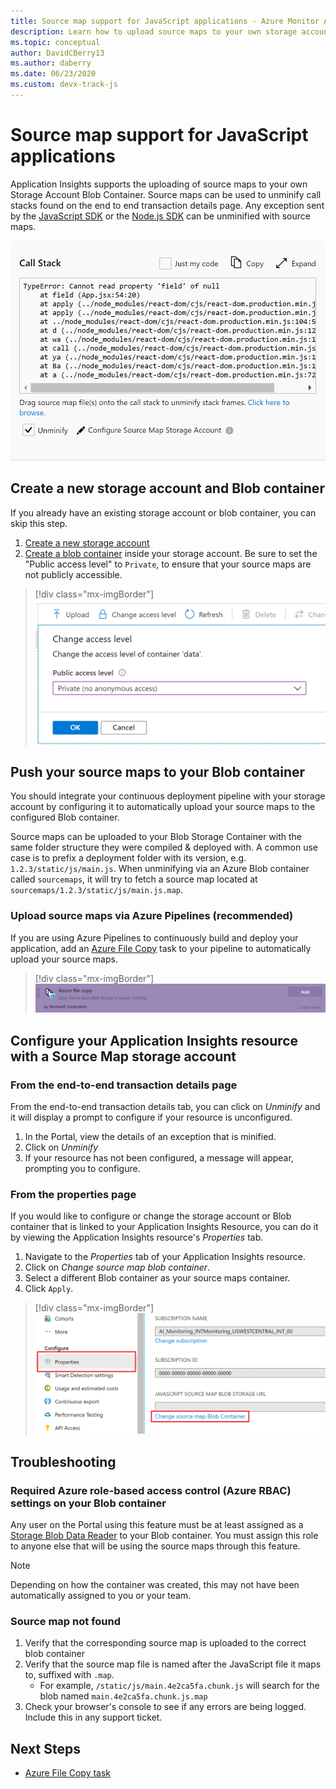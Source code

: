 ```yaml
---
title: Source map support for JavaScript applications - Azure Monitor Application Insights
description: Learn how to upload source maps to your own storage account Blob container using Application Insights.
ms.topic: conceptual
author: DavidCBerry13
ms.author: daberry
ms.date: 06/23/2020
ms.custom: devx-track-js
---
```


# Source map support for JavaScript applications

Application Insights supports the uploading of source maps to your own Storage Account Blob Container.
Source maps can be used to unminify call stacks found on the end to end transaction details page. Any exception sent by the [JavaScript SDK][ApplicationInsights-JS] or the [Node.js SDK][ApplicationInsights-Node.js] can be unminified with source maps.

![Unminify a Call Stack by linking with a Storage Account](./media/source-map-support/details-unminify.gif)

## Create a new storage account and Blob container

If you already have an existing storage account or blob container, you can skip this step.

1. [Create a new storage account][create storage account]
2. [Create a blob container][create blob container] inside your storage account. Be sure to set the "Public access level" to `Private`, to ensure that your source maps are not publicly accessible.

> [!div class="mx-imgBorder"]
>![Your container access level must be set to Private](./media/source-map-support/container-access-level.png)

## Push your source maps to your Blob container

You should integrate your continuous deployment pipeline with your storage account by configuring it to automatically upload your source maps to the configured Blob container.

Source maps can be uploaded to your Blob Storage Container with the same folder structure they were compiled & deployed with. A common use case is to prefix a deployment folder with its version, e.g. `1.2.3/static/js/main.js`. When unminifying via an Azure Blob container called `sourcemaps`, it will try to fetch a source map located at `sourcemaps/1.2.3/static/js/main.js.map`.

### Upload source maps via Azure Pipelines (recommended)

If you are using Azure Pipelines to continuously build and deploy your application, add an [Azure File Copy][azure file copy] task to your pipeline to automatically upload your source maps.

> [!div class="mx-imgBorder"]
> ![Add an Azure File Copy task to your Pipeline to upload your source maps to Azure Blob Storage](./media/source-map-support/azure-file-copy.png)

## Configure your Application Insights resource with a Source Map storage account

### From the end-to-end transaction details page

From the end-to-end transaction details tab, you can click on *Unminify* and it will display a prompt to configure if your resource is unconfigured.

1. In the Portal, view the details of an exception that is minified.
2. Click on *Unminify*
3. If your resource has not been configured, a message will appear, prompting you to configure.

### From the properties page

If you would like to configure or change the storage account or Blob container that is linked to your Application Insights Resource, you can do it by viewing the Application Insights resource's *Properties* tab.

1. Navigate to the *Properties* tab of your Application Insights resource.
2. Click on *Change source map blob container*.
3. Select a different Blob container as your source maps container.
4. Click `Apply`.

> [!div class="mx-imgBorder"]
> ![Reconfigure your selected Azure Blob Container by navigating to the Properties Blade](./media/source-map-support/reconfigure.png)

## Troubleshooting

### Required Azure role-based access control (Azure RBAC) settings on your Blob container

Any user on the Portal using this feature must be at least assigned as a [Storage Blob Data Reader][storage blob data reader] to your Blob container. You must assign this role to anyone else that will be using the source maps through this feature.

> [!NOTE]
> Depending on how the container was created, this may not have been automatically assigned to you or your team.

### Source map not found

1. Verify that the corresponding source map is uploaded to the correct blob container
2. Verify that the source map file is named after the JavaScript file it maps to, suffixed with `.map`.
    - For example, `/static/js/main.4e2ca5fa.chunk.js` will search for the blob named `main.4e2ca5fa.chunk.js.map`
3. Check your browser's console to see if any errors are being logged. Include this in any support ticket.

## Next Steps

* [Azure File Copy task](/azure/devops/pipelines/tasks/deploy/azure-file-copy)


<!-- Remote URLs -->
[create storage account]: ../../storage/common/storage-account-create.md?toc=%2Fazure%2Fstorage%2Fblobs%2Ftoc.json&tabs=azure-portal
[create blob container]: ../../storage/blobs/storage-quickstart-blobs-portal.md
[storage blob data reader]: ../../role-based-access-control/built-in-roles.md#storage-blob-data-reader
[ApplicationInsights-JS]: https://github.com/microsoft/applicationinsights-js
[ApplicationInsights-Node.js]: https://github.com/microsoft/applicationinsights-node.js
[azure file copy]: https://aka.ms/azurefilecopyreadme
